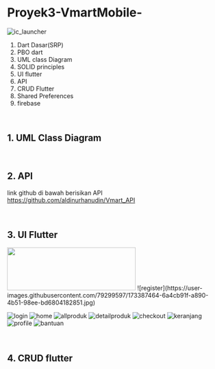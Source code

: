 # Proyek3-VmartMobile-
![ic_launcher](https://user-images.githubusercontent.com/79299597/173383853-404d69b0-1fbd-43f5-a0ff-e001991d294d.png)


<ol>
  <li>Dart Dasar(SRP)</li>
  <li>PBO dart</li>
  <li>UML class Diagram</li>
  <li>SOLID principles</li>
  <li>UI flutter</li>
  <li>API</li>
  <li>CRUD Flutter</li>
  <li>Shared Preferences</li>
  <li>firebase</li>
</ol>
<br>

## 1. UML Class Diagram



<br>

## 2. API
link github di bawah berisikan API
<br>
https://github.com/aldinurhanudin/Vmart_API


<br>

## 3. UI Flutter
<img src="https://github.com/aldinurhanudin/Proyek3-VmartMobile-/blob/main/Vmart/login/assets/favorite.jpg" height="100" width="300">
![register](https://user-images.githubusercontent.com/79299597/173387464-6a4cb91f-a890-4b51-98ee-bd6804182851.jpg)

![login](https://user-images.githubusercontent.com/79299597/173387175-4652d663-b6df-44d0-a66b-6840708bec4c.jpg)
![home](https://user-images.githubusercontent.com/79299597/173387331-a5831ab1-9431-49c9-b08e-60fe674310c9.jpg)
![allproduk](https://user-images.githubusercontent.com/79299597/173387386-727c2d7b-3020-4266-9d1d-d5867c84bf65.jpg)
![detailproduk](https://user-images.githubusercontent.com/79299597/173387413-8bf3fc12-f792-4ee6-8e69-474e359bba9b.jpg)
![checkout](https://user-images.githubusercontent.com/79299597/173387588-b8129ddd-5d3a-4cd0-9f6a-276d65ca1a65.jpg)
![keranjang](https://user-images.githubusercontent.com/79299597/173387607-3d73a0c3-d3ca-41d7-b1c8-e886ec27bb71.jpg)
![profile](https://user-images.githubusercontent.com/79299597/173387647-6c6c1acd-833b-47ba-ab8d-5d81a58b6080.jpg)
![bantuan](https://user-images.githubusercontent.com/79299597/173387810-0ca30c5f-59f9-48cf-abe8-07afa6ad25df.jpeg)

<br>

## 4. CRUD flutter

<br>

